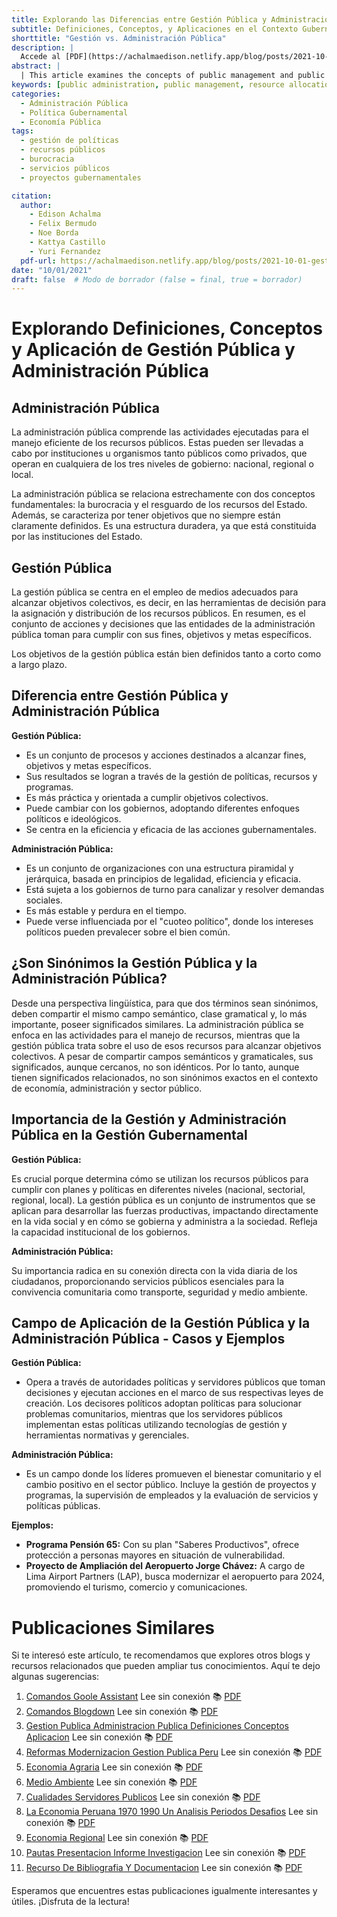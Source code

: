 ```yaml
---
title: Explorando las Diferencias entre Gestión Pública y Administración Pública
subtitle: Definiciones, Conceptos, y Aplicaciones en el Contexto Gubernamental
shorttitle: "Gestión vs. Administración Pública"
description: |
  Accede al [PDF](https://achalmaedison.netlify.app/blog/posts/2021-10-01-gestion-publica-administracion-publica-definiciones-conceptos-aplicacion/index.pdf) completo aquí.
abstract: |
  | This article examines the concepts of public management and public administration, detailing their definitions, differences, and applications within the governmental context. Public administration involves the efficient handling of public resources by various institutions across different government levels, focusing on bureaucratic structures and resource safeguarding. On the other hand, public management emphasizes the use of appropriate means to achieve collective goals through policy implementation, resource allocation, and program management. The paper discusses how these two areas, while related, differ in their dynamism, objectives, and impact on public life, providing concrete examples like the "Pensión 65" program and the Jorge Chávez Airport expansion to illustrate their practical application.
keywords: [public administration, public management, resource allocation, policy implementation, public sector]
categories:
  - Administración Pública
  - Política Gubernamental
  - Economía Pública
tags:
  - gestión de políticas  
  - recursos públicos  
  - burocracia  
  - servicios públicos  
  - proyectos gubernamentales

citation:
  author:
    - Edison Achalma 
    - Felix Bermudo
    - Noe Borda 
    - Kattya Castillo 
    - Yuri Fernandez
  pdf-url: https://achalmaedison.netlify.app/blog/posts/2021-10-01-gestion-publica-administracion-publica-definiciones-conceptos-aplicacion/index.pdf
date: "10/01/2021"
draft: false  # Modo de borrador (false = final, true = borrador)
---
```






# Explorando Definiciones, Conceptos y Aplicación de Gestión Pública y Administración Pública

## Administración Pública

La administración pública comprende las actividades ejecutadas para el manejo eficiente de los recursos públicos. Estas pueden ser llevadas a cabo por instituciones u organismos tanto públicos como privados, que operan en cualquiera de los tres niveles de gobierno: nacional, regional o local.

La administración pública se relaciona estrechamente con dos conceptos fundamentales: la burocracia y el resguardo de los recursos del Estado. Además, se caracteriza por tener objetivos que no siempre están claramente definidos. Es una estructura duradera, ya que está constituida por las instituciones del Estado.

## Gestión Pública

La gestión pública se centra en el empleo de medios adecuados para alcanzar objetivos colectivos, es decir, en las herramientas de decisión para la asignación y distribución de los recursos públicos. En resumen, es el conjunto de acciones y decisiones que las entidades de la administración pública toman para cumplir con sus fines, objetivos y metas específicos.

Los objetivos de la gestión pública están bien definidos tanto a corto como a largo plazo. 

## Diferencia entre Gestión Pública y Administración Pública

**Gestión Pública:**

- Es un conjunto de procesos y acciones destinados a alcanzar fines, objetivos y metas específicos.
- Sus resultados se logran a través de la gestión de políticas, recursos y programas.
- Es más práctica y orientada a cumplir objetivos colectivos.
- Puede cambiar con los gobiernos, adoptando diferentes enfoques políticos e ideológicos.
- Se centra en la eficiencia y eficacia de las acciones gubernamentales.

**Administración Pública:**

- Es un conjunto de organizaciones con una estructura piramidal y jerárquica, basada en principios de legalidad, eficiencia y eficacia.
- Está sujeta a los gobiernos de turno para canalizar y resolver demandas sociales.
- Es más estable y perdura en el tiempo.
- Puede verse influenciada por el "cuoteo político", donde los intereses políticos pueden prevalecer sobre el bien común.

## ¿Son Sinónimos la Gestión Pública y la Administración Pública?

Desde una perspectiva lingüística, para que dos términos sean sinónimos, deben compartir el mismo campo semántico, clase gramatical y, lo más importante, poseer significados similares. La administración pública se enfoca en las actividades para el manejo de recursos, mientras que la gestión pública trata sobre el uso de esos recursos para alcanzar objetivos colectivos. A pesar de compartir campos semánticos y gramaticales, sus significados, aunque cercanos, no son idénticos. Por lo tanto, aunque tienen significados relacionados, no son sinónimos exactos en el contexto de economía, administración y sector público.

## Importancia de la Gestión y Administración Pública en la Gestión Gubernamental

**Gestión Pública:**

Es crucial porque determina cómo se utilizan los recursos públicos para cumplir con planes y políticas en diferentes niveles (nacional, sectorial, regional, local). La gestión pública es un conjunto de instrumentos que se aplican para desarrollar las fuerzas productivas, impactando directamente en la vida social y en cómo se gobierna y administra a la sociedad. Refleja la capacidad institucional de los gobiernos.

**Administración Pública:**

Su importancia radica en su conexión directa con la vida diaria de los ciudadanos, proporcionando servicios públicos esenciales para la convivencia comunitaria como transporte, seguridad y medio ambiente.

## Campo de Aplicación de la Gestión Pública y la Administración Pública - Casos y Ejemplos

**Gestión Pública:**

- Opera a través de autoridades políticas y servidores públicos que toman decisiones y ejecutan acciones en el marco de sus respectivas leyes de creación. Los decisores políticos adoptan políticas para solucionar problemas comunitarios, mientras que los servidores públicos implementan estas políticas utilizando tecnologías de gestión y herramientas normativas y gerenciales.

**Administración Pública:**

- Es un campo donde los líderes promueven el bienestar comunitario y el cambio positivo en el sector público. Incluye la gestión de proyectos y programas, la supervisión de empleados y la evaluación de servicios y políticas públicas.

**Ejemplos:**

- **Programa Pensión 65:** Con su plan "Saberes Productivos", ofrece protección a personas mayores en situación de vulnerabilidad.
- **Proyecto de Ampliación del Aeropuerto Jorge Chávez:** A cargo de Lima Airport Partners (LAP), busca modernizar el aeropuerto para 2024, promoviendo el turismo, comercio y comunicaciones.



# Publicaciones Similares

Si te interesó este artículo, te recomendamos que explores otros blogs y recursos relacionados que pueden ampliar tus conocimientos. Aquí te dejo algunas sugerencias:


1. [Comandos Goole Assistant](https://achalmaedison.netlify.app/blog/posts/2020-05-23-comandos-goole-assistant) Lee sin conexión 📚 [PDF](https://achalmaedison.netlify.app/blog/posts/2020-05-23-comandos-goole-assistant/index.pdf)
2. [Comandos Blogdown](https://achalmaedison.netlify.app/blog/posts/2021-07-14-comandos-blogdown) Lee sin conexión 📚 [PDF](https://achalmaedison.netlify.app/blog/posts/2021-07-14-comandos-blogdown/index.pdf)
3. [Gestion Publica Administracion Publica Definiciones Conceptos Aplicacion](https://achalmaedison.netlify.app/blog/posts/2021-10-01-gestion-publica-administracion-publica-definiciones-conceptos-aplicacion) Lee sin conexión 📚 [PDF](https://achalmaedison.netlify.app/blog/posts/2021-10-01-gestion-publica-administracion-publica-definiciones-conceptos-aplicacion/index.pdf)
4. [Reformas Modernizacion Gestion Publica Peru](https://achalmaedison.netlify.app/blog/posts/2021-10-01-reformas-modernizacion-gestion-publica-peru) Lee sin conexión 📚 [PDF](https://achalmaedison.netlify.app/blog/posts/2021-10-01-reformas-modernizacion-gestion-publica-peru/index.pdf)
5. [Economia Agraria](https://achalmaedison.netlify.app/blog/posts/2022-04-22-economia-agraria) Lee sin conexión 📚 [PDF](https://achalmaedison.netlify.app/blog/posts/2022-04-22-economia-agraria/index.pdf)
6. [Medio Ambiente](https://achalmaedison.netlify.app/blog/posts/2022-06-02-medio-ambiente) Lee sin conexión 📚 [PDF](https://achalmaedison.netlify.app/blog/posts/2022-06-02-medio-ambiente/index.pdf)
7. [Cualidades Servidores Publicos](https://achalmaedison.netlify.app/blog/posts/2023-05-11-cualidades-servidores-publicos) Lee sin conexión 📚 [PDF](https://achalmaedison.netlify.app/blog/posts/2023-05-11-cualidades-servidores-publicos/index.pdf)
8. [La Economia Peruana 1970 1990 Un Analisis Periodos Desafios](https://achalmaedison.netlify.app/blog/posts/2023-05-12-la-economia-peruana-1970-1990-un-analisis-periodos-desafios) Lee sin conexión 📚 [PDF](https://achalmaedison.netlify.app/blog/posts/2023-05-12-la-economia-peruana-1970-1990-un-analisis-periodos-desafios/index.pdf)
9. [Economia Regional](https://achalmaedison.netlify.app/blog/posts/2023-05-16-economia-regional) Lee sin conexión 📚 [PDF](https://achalmaedison.netlify.app/blog/posts/2023-05-16-economia-regional/index.pdf)
10. [Pautas Presentacion Informe Investigacion](https://achalmaedison.netlify.app/blog/posts/2023-06-03-pautas-presentacion-informe-investigacion) Lee sin conexión 📚 [PDF](https://achalmaedison.netlify.app/blog/posts/2023-06-03-pautas-presentacion-informe-investigacion/index.pdf)
11. [Recurso De Bibliografia Y Documentacion](https://achalmaedison.netlify.app/blog/posts/2025-01-12-recurso-de-bibliografia-y-documentacion) Lee sin conexión 📚 [PDF](https://achalmaedison.netlify.app/blog/posts/2025-01-12-recurso-de-bibliografia-y-documentacion/index.pdf)


Esperamos que encuentres estas publicaciones igualmente interesantes y útiles. ¡Disfruta de la lectura!

